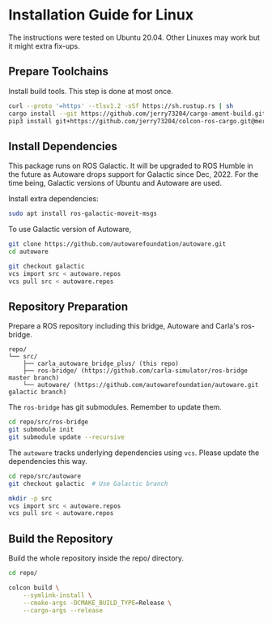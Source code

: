 # Installation Guide for Linux


The instructions were tested on Ubuntu 20.04. Other Linuxes may work
but it might extra fix-ups.

## Prepare Toolchains

Install build tools. This step is done at most once.

```bash
curl --proto '=https' --tlsv1.2 -sSf https://sh.rustup.rs | sh
cargo install --git https://github.com/jerry73204/cargo-ament-build.git
pip3 install git+https://github.com/jerry73204/colcon-ros-cargo.git@merge-colcon-cargo
```

## Install Dependencies

This package runs on ROS Galactic. It will be upgraded to ROS Humble
in the future as Autoware drops support for Galactic since
Dec, 2022. For the time being, Galactic versions of Ubuntu and
Autoware are used.

Install extra dependencies:


```bash
sudo apt install ros-galactic-moveit-msgs
```


To use Galactic version of Autoware,

```bash
git clone https://github.com/autowarefoundation/autoware.git
cd autoware

git checkout galactic
vcs import src < autoware.repos
vcs pull src < autoware.repos
```

## Repository Preparation

Prepare a ROS repository including this bridge, Autoware and Carla's ros-bridge.

```
repo/
└── src/
    ├── carla_autoware_bridge_plus/ (this repo)
    ├── ros-bridge/ (https://github.com/carla-simulator/ros-bridge master branch)
    └── autoware/ (https://github.com/autowarefoundation/autoware.git galactic branch)
```

The `ros-bridge` has git submodules. Remember to update them.

```bash
cd repo/src/ros-bridge
git submodule init
git submodule update --recursive
```

The `autoware` tracks underlying dependencies using `vcs`. Please
update the dependencies this way.

```bash
cd repo/src/autoware
git checkout galactic  # Use Galactic branch

mkdir -p src
vcs import src < autoware.repos
vcs pull src < autoware.repos
```

## Build the Repository

Build the whole repository inside the repo/ directory.

```bash
cd repo/

colcon build \
    --symlink-install \
    --cmake-args -DCMAKE_BUILD_TYPE=Release \
    --cargo-args --release
```
